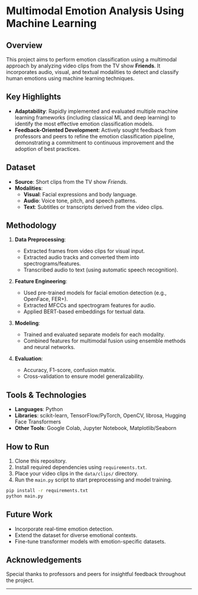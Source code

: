 # Multimodal Emotion Analysis Using Machine Learning

## Overview
This project aims to perform emotion classification using a multimodal approach by analyzing video clips from the TV show **Friends**. It incorporates audio, visual, and textual modalities to detect and classify human emotions using machine learning techniques.

## Key Highlights

- **Adaptability**: Rapidly implemented and evaluated multiple machine learning frameworks (including classical ML and deep learning) to identify the most effective emotion classification models.
- **Feedback-Oriented Development**: Actively sought feedback from professors and peers to refine the emotion classification pipeline, demonstrating a commitment to continuous improvement and the adoption of best practices.

## Dataset

- **Source**: Short clips from the TV show *Friends*.
- **Modalities**:
  - **Visual**: Facial expressions and body language.
  - **Audio**: Voice tone, pitch, and speech patterns.
  - **Text**: Subtitles or transcripts derived from the video clips.

## Methodology

1. **Data Preprocessing**:
   - Extracted frames from video clips for visual input.
   - Extracted audio tracks and converted them into spectrograms/features.
   - Transcribed audio to text (using automatic speech recognition).
   
2. **Feature Engineering**:
   - Used pre-trained models for facial emotion detection (e.g., OpenFace, FER+).
   - Extracted MFCCs and spectrogram features for audio.
   - Applied BERT-based embeddings for textual data.

3. **Modeling**:
   - Trained and evaluated separate models for each modality.
   - Combined features for multimodal fusion using ensemble methods and neural networks.

4. **Evaluation**:
   - Accuracy, F1-score, confusion matrix.
   - Cross-validation to ensure model generalizability.

## Tools & Technologies

- **Languages**: Python
- **Libraries**: scikit-learn, TensorFlow/PyTorch, OpenCV, librosa, Hugging Face Transformers
- **Other Tools**: Google Colab, Jupyter Notebook, Matplotlib/Seaborn

## How to Run

1. Clone this repository.
2. Install required dependencies using `requirements.txt`.
3. Place your video clips in the `data/clips/` directory.
4. Run the `main.py` script to start preprocessing and model training.

```bash
pip install -r requirements.txt
python main.py
```

## Future Work

- Incorporate real-time emotion detection.
- Extend the dataset for diverse emotional contexts.
- Fine-tune transformer models with emotion-specific datasets.

## Acknowledgements

Special thanks to professors and peers for insightful feedback throughout the project.

---
